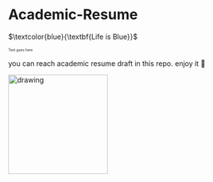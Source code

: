 # Academic-Resume

$\textcolor{blue}{\textbf{Life is Blue}}$

<span style="font-size:0.5em;">Text goes here</span>

you can reach academic resume draft in this repo. 
enjoy it :muscle:


<img src="https://user-images.githubusercontent.com/74038190/216121964-513bdf95-3c8c-429a-82bc-7c770caca8fc.png" alt="drawing" width="200"/>
